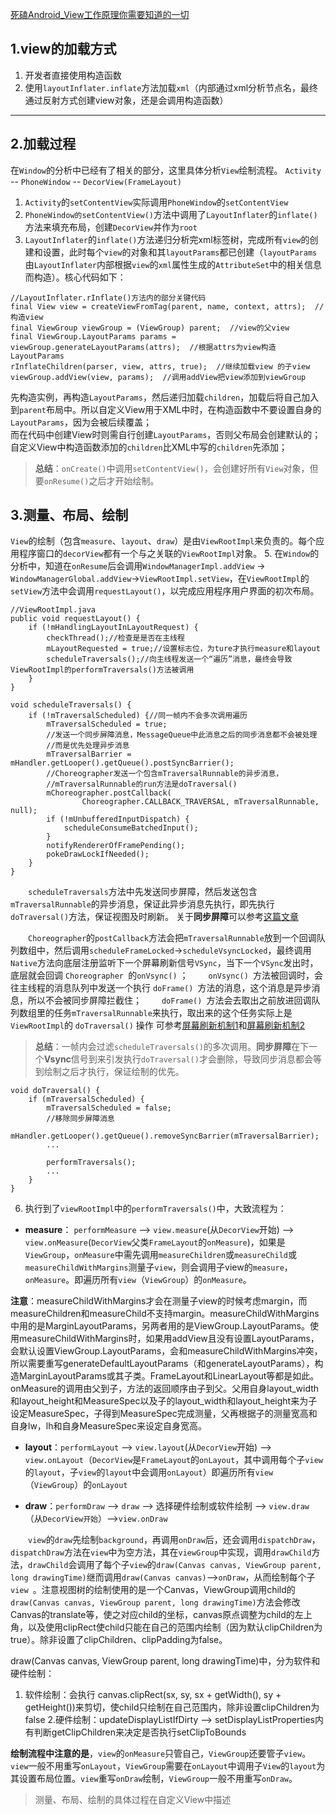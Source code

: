 [死磕Android_View工作原理你需要知道的一切](https://blog.csdn.net/xfhy_/article/details/90270630)
## 1.view的加载方式
1. 开发者直接使用构造函数
2. 使用`layoutInflater.inflate`方法加载`xml`（内部通过xml分析节点名，最终通过反射方式创建view对象，还是会调用构造函数）
--------------------------------------------------------------------
## 2.加载过程
在`Window`的分析中已经有了相关的部分，这里具体分析`View`绘制流程。
`Activity` -- `PhoneWindow` -- `DecorView(FrameLayout)`
1. `Activity`的`setContentView`实际调用`PhoneWindow`的`setContentView`
2. `PhoneWindow的setContentView()`方法中调用了`LayoutInflater`的`inflate()`方法来填充布局，创建`DecorView`并作为`root`
3. `LayoutInflater`的`inflate()`方法递归分析完xml标签树，完成所有`view`的创建和设置，此时每个`view`的对象和其`layoutParams`都已创建（`layoutParams`由`LayoutInflater`内部根据`view`的`xml`属性生成的`AttributeSet`中的相关信息而构造）。核心代码如下：
```
//LayoutInflater.rInflate()方法内的部分关键代码
final View view = createViewFromTag(parent, name, context, attrs);  //构造view
final ViewGroup viewGroup = (ViewGroup) parent;  //view的父view
final ViewGroup.LayoutParams params = viewGroup.generateLayoutParams(attrs);  //根据attrs为view构造LayoutParams
rInflateChildren(parser, view, attrs, true);  //继续加载view 的子view
viewGroup.addView(view, params);  //调用addView把view添加到viewGroup
```
先构造实例，再构造`LayoutParams`，然后递归加载`children`，加载后将自己加入到`parent`布局中。所以自定义View用于XML中时，在构造函数中不要设置自身的`LayoutParams`，因为会被后续覆盖；<br/>
而在代码中创建View时则需自行创建`LayoutParams`，否则父布局会创建默认的；自定义View中构造函数添加的`children`比XML中写的`children`先添加；

> **总结**：`onCreate()`中调用`setContentView()`，会创建好所有`View`对象，但要`onResume()`之后才开始绘制。
## 3.测量、布局、绘制
`View`的绘制（包含`measure`、`layout`、`draw`）是由`ViewRootImpl`来负责的。每个应用程序窗口的`decorView`都有一个与之关联的`ViewRootImpl`对象。
5. 在`Window`的分析中，知道在`onResume`后会调用`WindowManagerImpl.addView` -> `WindowManagerGlobal.addView`->`ViewRootImpl.setView`，在`ViewRootImpl`的`setView`方法中会调用`requestLayout()`，以完成应用程序用户界面的初次布局。
```
//ViewRootImpl.java
public void requestLayout() {
    if (!mHandlingLayoutInLayoutRequest) {
        checkThread();//检查是是否在主线程
        mLayoutRequested = true;//设置标志位，为ture才执行measure和layout
        scheduleTraversals();//向主线程发送一个“遍历”消息，最终会导致ViewRootImpl的performTraversals()方法被调用
    }
}

void scheduleTraversals() {
    if (!mTraversalScheduled) {//同一帧内不会多次调用遍历
        mTraversalScheduled = true;
        //发送一个同步屏障消息，MessageQueue中此消息之后的同步消息都不会被处理
        //而是优先处理异步消息
        mTraversalBarrier = mHandler.getLooper().getQueue().postSyncBarrier();
        //Choreographer发送一个包含mTraversalRunnable的异步消息，
        //mTraversalRunnable的run方法是doTraversal()
        mChoreographer.postCallback(
                Choreographer.CALLBACK_TRAVERSAL, mTraversalRunnable, null);
        if (!mUnbufferedInputDispatch) {
            scheduleConsumeBatchedInput();
        }
        notifyRendererOfFramePending();
        pokeDrawLockIfNeeded();
    }
}
```
&emsp;&emsp;`scheduleTraversals`方法中先发送同步屏障，然后发送包含`mTraversalRunnable`的异步消息，保证此异步消息先执行，即先执行`doTraversal()`方法，保证视图及时刷新。
关于**同步屏障**可以参考[这篇文章](https://blog.csdn.net/asdgbc/article/details/79148180)

&emsp;&emsp;`Choreographer`的`postCallback`方法会把`mTraversalRunnable`放到一个回调队列数组中，然后调用`scheduleFrameLocked`->`scheduleVsyncLocked`，最终调用`Native`方法向底层注册监听下一个屏幕刷新信号`VSync`，当下一个`VSync`发出时，底层就会回调 `Choreographer `的`onVsync()` ；
&emsp;&emsp;`onVsync() `方法被回调时，会往主线程的消息队列中发送一个执行 `doFrame() `方法的消息，这个消息是异步消息，所以不会被同步屏障拦截住；
&emsp;&emsp;`doFrame() `方法会去取出之前放进回调队列数组里的任务`mTraversalRunnable`来执行，取出来的这个任务实际上是` ViewRootImpl `的 `doTraversal()` 操作
可参考[屏幕刷新机制1](https://blog.csdn.net/qian520ao/article/details/80954626)和[屏幕刷新机制2](https://www.cnblogs.com/dasusu/p/8311324.html)
> **总结**：一帧内会过滤`scheduleTraversals()`的多次调用。**同步屏障**在下一个**Vsync**信号到来引发执行`doTraversal()`才会删除，导致同步消息都会等到绘制之后才执行，保证绘制的优先。
```
void doTraversal() {
    if (mTraversalScheduled) {
        mTraversalScheduled = false;
        //移除同步屏障消息
        mHandler.getLooper().getQueue().removeSyncBarrier(mTraversalBarrier);
        ...
        
        performTraversals();
        ...
    }
}
```

6. 执行到了`viewRootImpl`中的`performTraversals()`中，大致流程为：
* **measure**： `performMeasure` --> `view.measure`(从`DecorView`开始) --> `view.onMeasure`(`DecorView`父类`FrameLayout`的`onMeasure`)，如果是`ViewGroup`，`onMeasure`中需先调用`measureChildren`或`measureChild`或`measureChildWithMargins`测量子`view`，则会调用子view的`measure`，`onMeasure`。即遍历所有`view`（`ViewGroup`）的`onMeasure`。

**注意**：measureChildWithMargins才会在测量子view的时候考虑margin，而measureChildren和measureChild不支持margin。measureChildWithMargins中用的是MarginLayoutParams，另两者用的是ViewGroup.LayoutParams。使用measureChildWithMargins时，如果用addView且没有设置LayoutParams，会默认设置ViewGroup.LayoutParams，会和measureChildWithMargins冲突，所以需要重写generateDefaultLayoutParams（和generateLayoutParams），构造MarginLayoutParams或其子类。FrameLayout和LinearLayout等都是如此。
           onMeasure的调用由父到子，方法的返回顺序由子到父。父用自身layout_width和layout_height和MeasureSpec以及子的layout_width和layout_height来为子设定MeasureSpec，子得到MeasureSpec完成测量，父再根据子的测量宽高和自身lw，lh和自身MeasureSpec来设定自身宽高。

* **layout**：`performLayout` --> `view.layout`(从`DecorView`开始) --> `view.onLayout`（`DecorView`是`FrameLayout`的`onLayout`，其中调用每个子`view`的`layout`，子`view`的`layout`中会调用`onLayout`）即遍历所有`view`（`ViewGroup`）的`onLayout`

* **draw**：`performDraw` --> `draw`  --> 选择硬件绘制或软件绘制 --> `view.draw `（从`DecorView开始`）-->`view.onDraw`

&emsp;&emsp;`view`的`draw`先绘制`background`，再调用`onDraw`后，还会调用`dispatchDraw`，`dispatchDraw`方法在`view`中为空方法，其在`viewGroup`中实现，调用`drawChild`方法，`drawChild`会调用了每个子`view`的`draw(Canvas canvas, ViewGroup parent, long drawingTime)`继而调用`draw(Canvas canvas)`-->`onDraw`，从而绘制每个子`view `。注意视图树的绘制使用的是一个Canvas，ViewGroup调用child的`draw(Canvas canvas, ViewGroup parent, long drawingTime)`方法会修改Canvas的translate等，使之对应child的坐标，canvas原点调整为child的左上角，以及使用clipRect使child只能在自己的范围内绘制（因为默认clipChildren为true）。除非设置了clipChildren、clipPadding为false。

draw(Canvas canvas, ViewGroup parent, long drawingTime)中，分为软件和硬件绘制：
1. 软件绘制：会执行 canvas.clipRect(sx, sy, sx + getWidth(), sy + getHeight())来剪切，使child只绘制在自己范围内，除非设置clipChildren为false
2.硬件绘制：updateDisplayListIfDirty --> setDisplayListProperties内有判断getClipChildren来决定是否执行setClipToBounds


**绘制流程中注意的是**，`view`的`onMeasure`只管自己，`ViewGroup`还要管子`view`。`view`一般不用重写`onLayout`，`ViewGroup`需要在`onLayout`中调用子`View`的`layout`为其设置布局位置。`view`重写`onDraw`绘制，`ViewGroup`一般不用重写`onDraw`。

> 测量、布局、绘制的具体过程在自定义View中描述